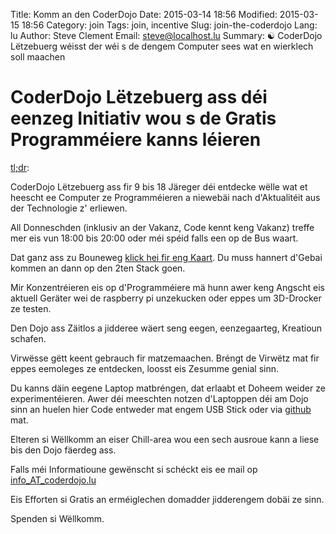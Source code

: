 Title: Komm an den CoderDojo
Date: 2015-03-14 18:56
Modified: 2015-03-15 18:56
Category: join
Tags: join, incentive
Slug: join-the-coderdojo
Lang: lu
Author: Steve Clement
Email: steve@localhost.lu
Summary: :yin_yang: CoderDojo Lëtzebuerg wéisst der wéi s de dengem Computer sees wat en wierklech soll maachen

# CoderDojo Lëtzebuerg ass déi eenzeg Initiativ wou s de Gratis Programméiere kanns léieren

<a href="https://en.wikipedia.org/wiki/Wikipedia:Too_long;_didn%27t_read" target="_blank">tl;dr</a>:

CoderDojo Lëtzebuerg ass fir 9 bis 18 Järeger déi entdecke wëlle wat et heescht ee Computer ze Programméieren a niewebäi nach d'Aktualitéit aus der Technologie z' erliewen.

All Donneschden (inklusiv an der Vakanz, Code kennt keng Vakanz) treffe mer eis vun 18:00 bis 20:00 oder méi spéid falls een op de Bus waart.

Dat ganz ass zu Bouneweg <a href="https://wiki.hackerspace.lu/wiki/Location" target="_blank">klick hei fir eng Kaart</a>.
Du muss hannert d'Gebai kommen an dann op den 2ten Stack goen.

Mir Konzentréieren eis op d'Programméiere mä hunn awer keng Angscht eis aktuell Geräter wei de raspberry pi unzekucken oder eppes um 3D-Drocker ze testen.

Den Dojo ass Zäitlos a jidderee wäert seng eegen, eenzegaarteg, Kreatioun schafen.

Virwësse gëtt keent gebrauch fir matzemaachen. Bréngt de Virwëtz mat fir eppes eemoleges ze entdecken, loosst eis Zesumme genial sinn.

Du kanns däin eegene Laptop matbréngen, dat erlaabt et Doheem weider ze experimentéieren. Awer déi meeschten notzen d'Laptoppen déi am Dojo sinn an huelen hier Code entweder mat engem USB Stick oder via <a href="https://github.com" target="_blank">github</a> mat.

Elteren si Wëllkomm an eiser Chill-area wou een sech ausroue kann a liese bis den Dojo fäerdeg ass.

Falls méi Informatioune gewënscht si schéckt eis ee mail op <a href="mailto:info@coderdojo.lu">info_AT_coderdojo.lu</a>

Eis Efforten si Gratis an erméiglechen domadder jidderengem dobäi ze sinn.

Spenden si Wëllkomm.